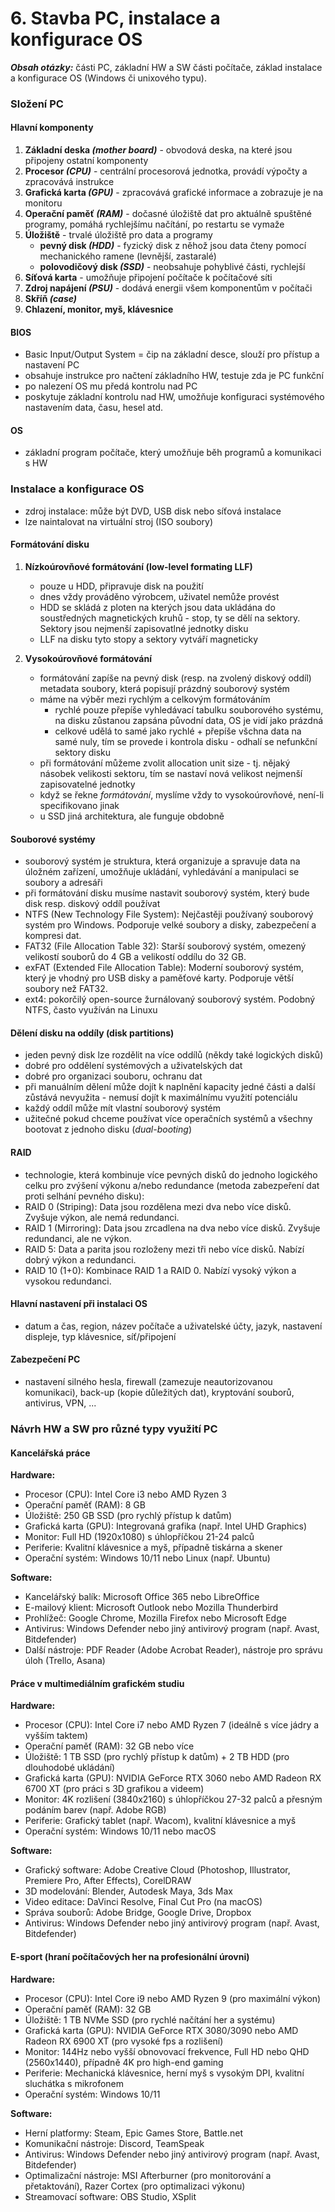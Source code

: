 # 6. Stavba PC, instalace a konfigurace OS

***Obsah otázky:*** části PC, základní HW a SW části počítače, základ instalace a konfigurace OS (Windows či unixového typu). 

### Složení PC

#### Hlavní komponenty
1. **Základní deska *(mother board)*** - obvodová deska, na které jsou připojeny ostatní komponenty
2. **Procesor *(CPU)*** - centrální procesorová jednotka, provádí výpočty a zpracovává instrukce
3. **Grafická karta *(GPU)*** - zpracovává grafické informace a zobrazuje je na monitoru
4. **Operační paměť *(RAM)*** - dočasné úložiště dat pro aktuálně spuštěné programy, pomáhá rychlejšímu načítání, po restartu se vymaže
5. **Úložiště** - trvalé úložiště pro data a programy
	- **pevný disk *(HDD)*** - fyzický disk z něhož jsou data čteny pomocí mechanického ramene (levnější, zastaralé)
	- **polovodičový disk *(SSD)*** - neobsahuje pohyblivé části, rychlejší
6. **Síťová karta** - umožňuje připojení počítače k počítačové síti 
7. **Zdroj napájení *(PSU)*** - dodává energii všem komponentům v počítači
8. **Skříň *(case)***
9. **Chlazení, monitor, myš, klávesnice**

#### BIOS
- Basic Input/Output System = čip na základní desce, slouží pro přístup a nastavení PC
- obsahuje instrukce pro načtení základního HW, testuje zda je PC funkční
- po nalezení OS mu předá kontrolu nad PC
- poskytuje základní kontrolu nad HW, umožňuje konfiguraci systémového nastavením data, času, hesel atd.

#### OS
- základní program počítače, který umožňuje běh programů a komunikaci s HW

### Instalace a konfigurace OS
- zdroj instalace: může být DVD, USB disk nebo síťová instalace
- lze naintalovat na virtuální stroj (ISO soubory)

#### Formátování disku

1. **Nízkoúrovňové formátování (low-level formating LLF)**
	- pouze u HDD, připravuje disk na použití
    - dnes vždy prováděno výrobcem, uživatel nemůže provést
    - HDD se skládá z ploten na kterých jsou data ukládána do soustředných magnetických kruhů - stop, ty se dělí na sektory. Sektory jsou nejmenší zapisovatlné jednotky disku
    - LLF na disku tyto stopy a sektory vytváří magneticky

2. **Vysokoúrovňové formátování**
    - formátování zapíše na pevný disk (resp. na zvolený diskový oddíl) metadata soubory, která popisují prázdný souborový systém
    - máme na výběr mezi rychlým a celkovým formátováním 
        - rychlé pouze přepíše vyhledávací tabulku souborového systému, na disku zůstanou zapsána původní data, OS je vidí jako prázdná
        - celkové udělá to samé jako rychlé + přepíše všchna data na samé nuly, tím se provede i kontrola disku - odhalí se nefunkční sektory disku
    - při formátování můžeme zvolit allocation unit size - tj. nějaký násobek velikosti sektoru, tím se nastaví nová velikost nejmenší zapisovatelné jednotky
    - když se řekne *formátování*, myslíme vždy to vysokoúrovňové, není-li specifikovano jinak 
    - u SSD jiná architektura, ale funguje obdobně
    
#### Souborové systémy
- souborový systém je struktura, která organizuje a spravuje data na úložném zařízení, umožňuje ukládání, vyhledávání a manipulaci se soubory a adresáři
- při formátování disku musíme nastavit souborový systém, který bude disk resp. diskový oddíl používat
- NTFS (New Technology File System): Nejčastěji používaný souborový systém pro Windows. Podporuje velké soubory a disky, zabezpečení a kompresi dat.
- FAT32 (File Allocation Table 32): Starší souborový systém, omezený velikostí souborů do 4 GB a velikostí oddílu do 32 GB. 
- exFAT (Extended File Allocation Table): Moderní souborový systém, který je vhodný pro USB disky a paměťové karty. Podporuje větší soubory než FAT32.
- ext4: pokorčilý open-source žurnálovaný souborový systém. Podobný NTFS, často využíván na Linuxu

#### Dělení disku na oddíly (disk partitions)
- jeden pevný disk lze rozdělit na více oddílů (někdy také logických disků)
- dobré pro oddělení systémových a uživatelských dat
- dobré pro organizaci souboru, ochranu dat
- při manuálním dělení může dojít k naplnění kapacity jedné části a další zůstává nevyužita - nemusí dojít k maximálnímu využití potenciálu
- každý oddíl může mít vlastní souborový systém
- užitečné pokud chceme používat více operačních systémů a všechny bootovat z jednoho disku (*dual-booting*)

#### RAID

- technologie, která kombinuje více pevných disků do jednoho logického celku pro zvýšení výkonu a/nebo redundance (metoda zabezpeření dat proti selhání pevného disku):
- RAID 0 (Striping): Data jsou rozdělena mezi dva nebo více disků. Zvyšuje výkon, ale nemá redundanci. 
- RAID 1 (Mirroring): Data jsou zrcadlena na dva nebo více disků. Zvyšuje redundanci, ale ne výkon.
- RAID 5: Data a parita jsou rozloženy mezi tři nebo více disků. Nabízí dobrý výkon a redundanci.
- RAID 10 (1+0): Kombinace RAID 1 a RAID 0. Nabízí vysoký výkon a vysokou redundanci.

#### Hlavní nastavení při instalaci OS

- datum a čas, region, název počítače a uživatelské účty, jazyk, nastavení displeje, typ klávesnice, síť/připojení

#### Zabezpečení PC

- nastavení silného hesla, firewall (zamezuje neautorizovanou komunikaci), back-up (kopie důležitých dat), kryptování souborů, antivirus, VPN, ...

### Návrh HW a SW pro různé typy využití PC

####  Kancelářská práce

**Hardware:**
- Procesor (CPU): Intel Core i3 nebo AMD Ryzen 3
- Operační paměť (RAM): 8 GB
- Úložiště: 250 GB SSD (pro rychlý přístup k datům)
- Grafická karta (GPU): Integrovaná grafika (např. Intel UHD Graphics)
- Monitor: Full HD (1920x1080) s úhlopříčkou 21-24 palců
- Periferie: Kvalitní klávesnice a myš, případně tiskárna a skener
- Operační systém: Windows 10/11 nebo Linux (např. Ubuntu)
 
**Software:**
- Kancelářský balík: Microsoft Office 365 nebo LibreOffice
- E-mailový klient: Microsoft Outlook nebo Mozilla Thunderbird
- Prohlížeč: Google Chrome, Mozilla Firefox nebo Microsoft Edge
- Antivirus: Windows Defender nebo jiný antivirový program (např. Avast, Bitdefender)
- Další nástroje: PDF Reader (Adobe Acrobat Reader), nástroje pro správu úloh (Trello, Asana)

#### Práce v multimediálním grafickém studiu

**Hardware:**
- Procesor (CPU): Intel Core i7 nebo AMD Ryzen 7 (ideálně s více jádry a vyšším taktem)
- Operační paměť (RAM): 32 GB nebo více
- Úložiště: 1 TB SSD (pro rychlý přístup k datům) + 2 TB HDD (pro dlouhodobé ukládání)
- Grafická karta (GPU): NVIDIA GeForce RTX 3060 nebo AMD Radeon RX 6700 XT (pro práci s 3D grafikou a videem)
- Monitor: 4K rozlišení (3840x2160) s úhlopříčkou 27-32 palců a přesným podáním barev (např. Adobe RGB)
- Periferie: Grafický tablet (např. Wacom), kvalitní klávesnice a myš
- Operační systém: Windows 10/11 nebo macOS

**Software:**
- Grafický software: Adobe Creative Cloud (Photoshop, Illustrator, Premiere Pro, After Effects), CorelDRAW
- 3D modelování: Blender, Autodesk Maya, 3ds Max
- Video editace: DaVinci Resolve, Final Cut Pro (na macOS)
- Správa souborů: Adobe Bridge, Google Drive, Dropbox
- Antivirus: Windows Defender nebo jiný antivirový program (např. Avast, Bitdefender)

#### E-sport (hraní počítačových her na profesionální úrovni)

**Hardware:**
- Procesor (CPU): Intel Core i9 nebo AMD Ryzen 9 (pro maximální výkon)
- Operační paměť (RAM): 32 GB
- Úložiště: 1 TB NVMe SSD (pro rychlé načítání her a systému)
- Grafická karta (GPU): NVIDIA GeForce RTX 3080/3090 nebo AMD Radeon RX 6900 XT (pro vysoké fps a rozlišení)
- Monitor: 144Hz nebo vyšší obnovovací frekvence, Full HD nebo QHD (2560x1440), případně 4K pro high-end gaming
- Periferie: Mechanická klávesnice, herní myš s vysokým DPI, kvalitní sluchátka s mikrofonem
- Operační systém: Windows 10/11

**Software:**
- Herní platformy: Steam, Epic Games Store, Battle.net
- Komunikační nástroje: Discord, TeamSpeak
- Antivirus: Windows Defender nebo jiný antivirový program (např. Avast, Bitdefender)
- Optimalizační nástroje: MSI Afterburner (pro monitorování a přetaktování), Razer Cortex (pro optimalizaci výkonu)
- Streamovací software: OBS Studio, XSplit
